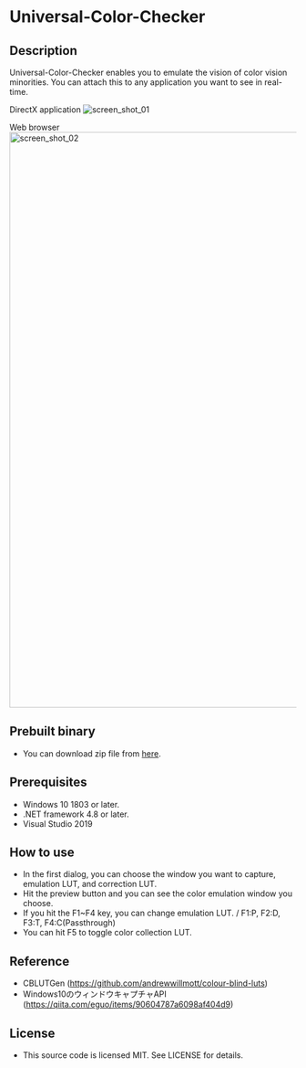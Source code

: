 # Universal-Color-Checker

## Description
Universal-Color-Checker enables you to emulate the vision of color vision minorities.
You can attach this to any application you want to see in real-time.

DirectX application
![screen_shot_01](https://user-images.githubusercontent.com/492709/117237906-dcd86b00-ae66-11eb-959f-30276ca0f000.png)

Web browser
<img width="1008" alt="screen_shot_02" src="https://user-images.githubusercontent.com/492709/117237918-e19d1f00-ae66-11eb-95aa-f85dcb0df7ca.png">


## Prebuilt binary
* You can download zip file from [here](https://github.com/oteguro/Universal-Color-Checker/releases/download/0.01/Universal-Color-Checker.zip "zipfile").

## Prerequisites
* Windows 10 1803 or later.
* .NET framework 4.8 or later.
* Visual Studio 2019

## How to use
* In the first dialog, you can choose the window you want to capture, emulation LUT, and correction LUT.
* Hit the preview button and you can see the color emulation window you choose.
* If you hit the F1~F4 key, you can change emulation LUT. / F1:P, F2:D, F3:T, F4:C(Passthrough)
* You can hit F5 to toggle color collection LUT.

## Reference
* CBLUTGen (https://github.com/andrewwillmott/colour-blind-luts)
* Windows10のウィンドウキャプチャAPI (https://qiita.com/eguo/items/90604787a6098af404d9)

## License
* This source code is licensed MIT. See LICENSE for details.
